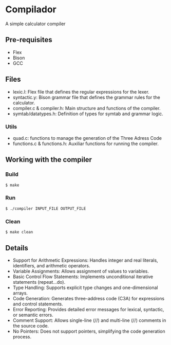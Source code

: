 # Compilador
A simple calculator compiler

## Pre-requisites
- Flex
- Bison
- GCC

## Files
- lexic.l: Flex file that defines the regular expressions for the lexer.
- syntactic.y: Bison grammar file that defines the grammar rules for the calculator.
- compiler.c & compiler.h: Main structure and functions of the compiler.
- symtab/datatypes.h: Definition of types for symtab and grammar logic.
### Utils
- quad.c: functions to manage the generation of the Three Adress Code
- functions.c & functions.h: Auxiliar functions for running the compiler.

## Working with the compiler
### Build

`$ make`

### Run

`$ ./compiler INPUT_FILE OUTPUT_FILE`

### Clean

`$ make clean`

## Details
- Support for Arithmetic Expressions: Handles integer and real literals, identifiers, and arithmetic operators.
- Variable Assignments: Allows assignment of values to variables.
- Basic Control Flow Statements: Implements unconditional iterative statements (repeat...do).
- Type Handling: Supports explicit type changes and one-dimensional arrays.
- Code Generation: Generates three-address code (C3A) for expressions and control statements.
- Error Reporting: Provides detailed error messages for lexical, syntactic, or semantic errors.
- Comment Support: Allows single-line (//) and multi-line (//) comments in the source code.
- No Pointers: Does not support pointers, simplifying the code generation process.


